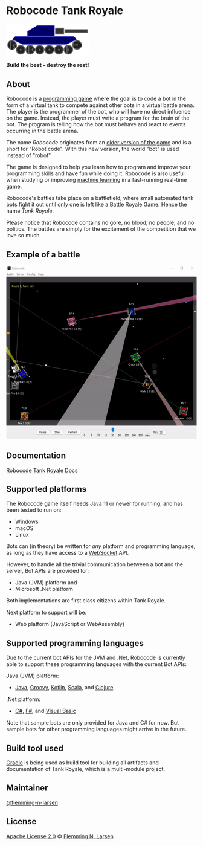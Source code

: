 # Robocode Tank Royale

<img src="gfx/Logo/Robocode-logo.svg" width="220">

**Build the best - destroy the rest!**

## About

Robocode is a [programming game](https://en.wikipedia.org/wiki/Programming_game) where the goal is to code a bot in the
form of a virtual tank to compete against other bots in a virtual battle arena. The player is the programmer of the bot,
who will have no direct influence on the game. Instead, the player must write a program for the brain of the bot. The
program is telling how the bot must behave and react to events occurring in the battle arena.

The name _Robocode_ originates from an [older version of the game](https://robocode.sourceforge.io/) and is a short
for "Robot code". With this new version, the world "bot" is used instead of "robot".

The game is designed to help you learn how to program and improve your programming skills and have fun while doing it.
Robocode is also useful when studying or improving [machine learning](https://en.wikipedia.org/wiki/Machine_learning)
in a fast-running real-time game.

Robocode's battles take place on a battlefield, where small automated tank bots fight it out until only one is left
like a Battle Royale Game. Hence the name _Tank Royale_.

Please notice that Robocode contains no gore, no blood, no people, and no politics. The battles are simply for the
excitement of the competition that we love so much.

## Example of a battle

<img src="buildDocs/docs/images/robocode-battle-anim.gif">

## Documentation

[Robocode Tank Royale Docs](https://robocode-dev.github.io/tank-royale/)

## Supported platforms

The Robocode game itself needs Java 11 or newer for running, and has been tested to run on:

- Windows
- macOS
- Linux

Bots can (in theory) be written for _any_ platform and programming language, as long as they have access to a
[WebSocket](https://en.wikipedia.org/wiki/WebSocket) API.

However, to handle all the trivial communication between a bot and the server, Bot APIs are provided for:

- Java (JVM) platform and
- Microsoft .Net platform

Both implementations are first class citizens within Tank Royale.

Next platform to support will be:

- Web platform (JavaScript or WebAssembly)

## Supported programming languages

Due to the current bot APIs for the JVM and .Net, Robocode is currently able to support these programming languages with
the current Bot APIs:

Java (JVM) platform:

- [Java], [Groovy], [Kotlin], [Scala], and [Clojure]

.Net platform:

- [C#], [F#], and [Visual Basic]

Note that sample bots are only provided for Java and C# for now. But sample bots for other programming languages might
arrive in the future.

## Build tool used

[Gradle] is being used as build tool for building all artifacts and documentation of Tank Royale, which is a
multi-module project.

## Maintainer

[@flemming-n-larsen](https://github.com/flemming-n-larsen)

## License

[Apache License 2.0](LICENSE) © [Flemming N. Larsen](https://github.com/flemming-n-larsen)


[Java]: https://docs.oracle.com/javase/tutorial/java/, "The Java Tutorials"

[Groovy]: https://groovy-lang.org/ "Groovy programming language"

[Kotlin]: https://kotlinlang.org/ "Kotlin programming language"

[Scala]: https://www.scala-lang.org/ "Scala programming language"

[Clojure]: https://clojure.org/ "Clojure programming language"

[C#]: https://docs.microsoft.com/en-us/dotnet/csharp/ "C# documentation"

[F#]: https://docs.microsoft.com/en-us/dotnet/fsharp/ "F# documentation"

[Visual Basic]: https://docs.microsoft.com/en-us/dotnet/visual-basic/ "Visual Basic documentation"

[Gradle]: https://gradle.org/ "Gradle Build Tool"
